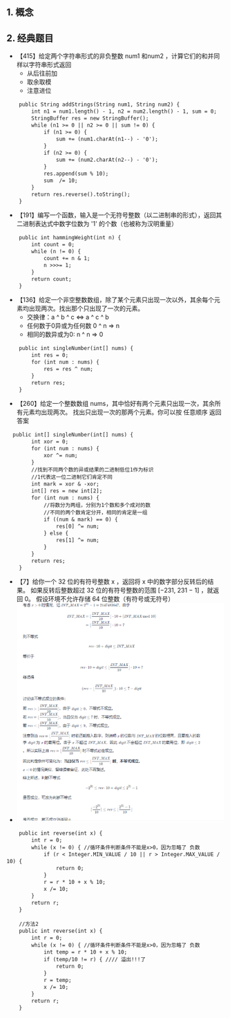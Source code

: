 ## 1. 概念

## 2. 经典题目 
* 【415】给定两个字符串形式的非负整数 num1 和num2 ，计算它们的和并同样以字符串形式返回
  * 从后往前加
  * 取余取模
  * 注意进位
```
    public String addStrings(String num1, String num2) {
        int n1 = num1.length() - 1, n2 = num2.length() - 1, sum = 0;
        StringBuffer res = new StringBuffer();
        while (n1 >= 0 || n2 >= 0 || sum != 0) {
            if (n1 >= 0) {
                sum += (num1.charAt(n1--) - '0');
            }
            if (n2 >= 0) {
                sum += (num2.charAt(n2--) - '0');
            }
            res.append(sum % 10);
            sum  /= 10;
        }
        return res.reverse().toString();
    }
```

* 【191】编写一个函数，输入是一个无符号整数（以二进制串的形式），返回其二进制表达式中数字位数为 '1' 的个数（也被称为汉明重量）

```
    public int hammingWeight(int n) {
        int count = 0;
        while (n != 0) {
            count += n & 1;
            n >>>= 1;
        }
        return count;
    }
```

* 【136】给定一个非空整数数组，除了某个元素只出现一次以外，其余每个元素均出现两次。找出那个只出现了一次的元素。 
  * 交换律：a ^ b ^ c <=> a ^ c ^ b
  * 任何数于0异或为任何数 0 ^ n => n
  * 相同的数异或为0: n ^ n => 0
```
    public int singleNumber(int[] nums) {
        int res = 0;
        for (int num : nums) {
            res = res ^ num;
        }
        return res;
    }
```

* 【260】给定一个整数数组 nums，其中恰好有两个元素只出现一次，其余所有元素均出现两次。 找出只出现一次的那两个元素。你可以按 任意顺序 返回答案
```
  public int[] singleNumber(int[] nums) {
        int xor = 0;
        for (int num : nums) {
            xor ^= num;
        }
        //找到不同两个数的异或结果的二进制低位1作为标识
        //1代表这一位二进制它们肯定不同
        int mark = xor & -xor;
        int[] res = new int[2];
        for (int num : nums) {
            //将数分为两组，分别为1个数和多个成对的数
            //不同的两个数肯定分开，相同的肯定是一组
            if ((num & mark) == 0) {
                res[0] ^= num;
            } else {
                res[1] ^= num;
            }
        }
        return res;
    }
```

* 【7】给你一个 32 位的有符号整数 x ，返回将 x 中的数字部分反转后的结果。  如果反转后整数超过 32 位的有符号整数的范围 [−231, 231 − 1] ，就返回 0。 假设环境不允许存储 64 位整数（有符号或无符号）
* ![](数字反转.png)
```
    public int reverse(int x) {
        int r = 0;
        while (x != 0) { //循环条件判断条件不能是x>0，因为忽略了 负数
            if (r < Integer.MIN_VALUE / 10 || r > Integer.MAX_VALUE / 10) {
                return 0;
            }
            r = r * 10 + x % 10;
            x /= 10;
        }
        return r;
    }

    //方法2
    public int reverse(int x) {
        int r = 0;
        while (x != 0) { //循环条件判断条件不能是x>0，因为忽略了 负数
            int temp = r * 10 + x % 10;
            if (temp/10 != r) { //// 溢出!!!了
                return 0;
            }
            r = temp;
            x /= 10;
        }
        return r;
    }
```